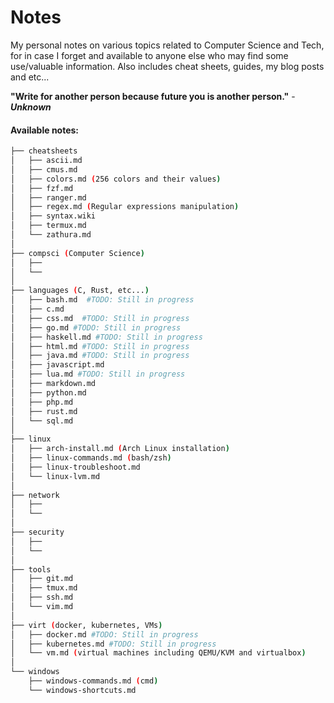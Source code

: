 # Notes
My personal notes on various topics related to Computer Science and Tech, for in case I forget and available to anyone else who may find some use/valuable information. Also includes cheat sheets, guides, my blog posts and etc...

**"Write for another person because future you is another person."** - ***Unknown***

#### Available notes:
```bash
├── cheatsheets
│   ├── ascii.md
│   ├── cmus.md
│   ├── colors.md (256 colors and their values)
│   ├── fzf.md
│   ├── ranger.md
│   ├── regex.md (Regular expressions manipulation)
│   ├── syntax.wiki
│   ├── termux.md
│   └── zathura.md
│
├── compsci (Computer Science)
│   ├── 
│   └── 
│
├── languages (C, Rust, etc...)
│   ├── bash.md  #TODO: Still in progress
│   ├── c.md
│   ├── css.md  #TODO: Still in progress
│   ├── go.md #TODO: Still in progress
│   ├── haskell.md #TODO: Still in progress
│   ├── html.md #TODO: Still in progress
│   ├── java.md #TODO: Still in progress
│   ├── javascript.md
│   ├── lua.md #TODO: Still in progress
│   ├── markdown.md
│   ├── python.md
│   ├── php.md
│   ├── rust.md
│   └── sql.md
│
├── linux
│   ├── arch-install.md (Arch Linux installation)
│   ├── linux-commands.md (bash/zsh)
│   ├── linux-troubleshoot.md
│   └── linux-lvm.md
│
├── network
│   ├── 
│   └── 
│
├── security
│   ├── 
│   └── 
│
├── tools
│   ├── git.md
│   ├── tmux.md
│   ├── ssh.md
│   └── vim.md
│
├── virt (docker, kubernetes, VMs)
│   ├── docker.md #TODO: Still in progress
│   ├── kubernetes.md #TODO: Still in progress
│   └── vm.md (virtual machines including QEMU/KVM and virtualbox)
│
└── windows
    ├── windows-commands.md (cmd)
    └── windows-shortcuts.md
```

